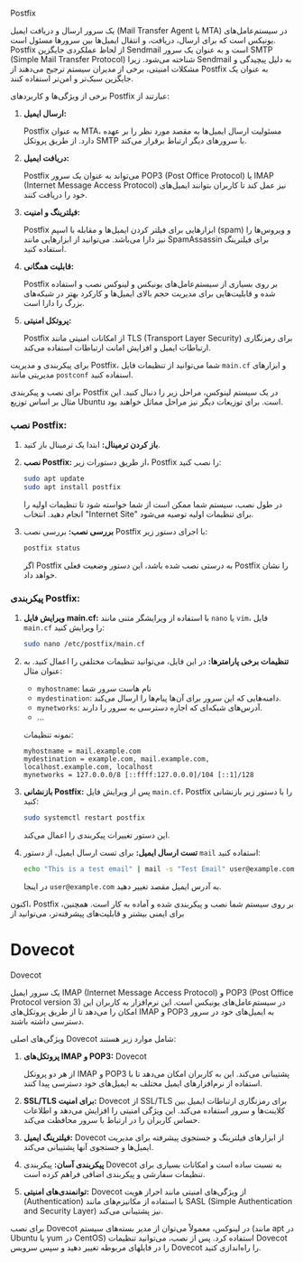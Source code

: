 Postfix 

یک سرور ارسال و دریافت ایمیل (Mail Transfer Agent یا MTA) در سیستم‌عامل‌های یونیکس است که برای ارسال، دریافت، و انتقال ایمیل‌ها بین سرورها مسئول است. Postfix از لحاظ عملکردی جایگزین Sendmail است و به عنوان یک سرور SMTP (Simple Mail Transfer Protocol) شناخته می‌شود. زیرا Sendmail به دلیل پیچیدگی و مشکلات امنیتی، برخی از مدیران سیستم ترجیح می‌دهند از Postfix به عنوان یک جایگزین سبک‌تر و امن‌تر استفاده کنند.

برخی از ویژگی‌ها و کاربردهای Postfix عبارتند از:

1. **ارسال ایمیل:**
 
   Postfix به عنوان MTA، مسئولیت ارسال ایمیل‌ها به مقصد مورد نظر را بر عهده دارد. از طریق پروتکل SMTP با سرورهای دیگر ارتباط برقرار می‌کند.

3. **دریافت ایمیل:**
 
   Postfix می‌تواند به عنوان یک سرور POP3 (Post Office Protocol) یا IMAP (Internet Message Access Protocol) نیز عمل کند تا کاربران بتوانند ایمیل‌های خود را دریافت کنند.

5. **فیلترینگ و امنیت:**
 
   Postfix ابزارهایی برای فیلتر کردن ایمیل‌ها و مقابله با اسپم (spam) و ویروس‌ها را نیز دارا می‌باشد. می‌توانید از ابزارهایی مانند SpamAssassin برای فیلترینگ استفاده کنید.


7. **قابلیت همگانی:**
 
   Postfix بر روی بسیاری از سیستم‌عامل‌های یونیکس و لینوکس نصب و استفاده شده و قابلیت‌هایی برای مدیریت حجم بالای ایمیل‌ها و کارکرد بهتر در شبکه‌های بزرگ را دارا است.

9. **پروتکل امنیتی:**
 
   Postfix از امکانات امنیتی مانند TLS (Transport Layer Security) برای رمزنگاری ارتباطات ایمیل و افزایش امانت ارتباطات استفاده می‌کند.

برای پیکربندی و مدیریت Postfix، شما می‌توانید از تنظیمات فایل `main.cf` و ابزارهای مدیریتی مانند `postconf` استفاده کنید.


برای نصب و پیکربندی Postfix در یک سیستم لینوکس، مراحل زیر را دنبال کنید. این مثال بر اساس توزیع Ubuntu است. برای توزیعات دیگر نیز مراحل مماثل خواهند بود.

### نصب Postfix:

1. **باز کردن ترمینال:**
   ابتدا یک ترمینال باز کنید.

2. **نصب Postfix:**
   از طریق دستورات زیر، Postfix را نصب کنید:

   ```bash
   sudo apt update
   sudo apt install postfix
   ```

   در طول نصب، سیستم شما ممکن است از شما خواسته شود تا تنظیمات اولیه را انجام دهید. انتخاب "Internet Site" برای تنظیمات اولیه توصیه می‌شود.

3. **بررسی نصب:**
   بررسی نصب Postfix با اجرای دستور زیر:

   ```bash
   postfix status
   ```

   اگر Postfix به درستی نصب شده باشد، این دستور وضعیت فعلی Postfix را نشان خواهد داد.

### پیکربندی Postfix:

1. **ویرایش فایل main.cf:**
   با استفاده از ویرایشگر متنی مانند `nano` یا `vim`، فایل `main.cf` را ویرایش کنید:

   ```bash
   sudo nano /etc/postfix/main.cf
   ```

2. **تنظیمات برخی پارامترها:**
   در این فایل، می‌توانید تنظیمات مختلفی را اعمال کنید. به عنوان مثال:

   - `myhostname`: نام هاست سرور شما
   - `mydestination`: دامنه‌هایی که این سرور برای آن‌ها پیام‌ها را ارسال می‌کند.
   - `mynetworks`: آدرس‌های شبکه‌ای که اجازه دسترسی به سرور را دارند.
   - ...

   نمونه تنظیمات:

   ```
   myhostname = mail.example.com
   mydestination = example.com, mail.example.com, localhost.example.com, localhost
   mynetworks = 127.0.0.0/8 [::ffff:127.0.0.0]/104 [::1]/128
   ```

3. **بازنشانی Postfix:**
   پس از ویرایش فایل `main.cf`، Postfix را با دستور زیر بازنشانی کنید:

   ```bash
   sudo systemctl restart postfix
   ```

   این دستور تغییرات پیکربندی را اعمال می‌کند.

4. **تست ارسال ایمیل:**
   برای تست ارسال ایمیل، از دستور `mail` استفاده کنید:

   ```bash
   echo "This is a test email" | mail -s "Test Email" user@example.com
   ```

   در اینجا `user@example.com` به آدرس ایمیل مقصد تغییر دهید.

اکنون، Postfix بر روی سیستم شما نصب و پیکربندی شده و آماده به کار است. همچنین، برای ایمنی بیشتر و قابلیت‌های پیشرفته‌تر، می‌توانید از


# Dovecot


Dovecot

یک سرور ایمیل IMAP (Internet Message Access Protocol) و POP3 (Post Office Protocol version 3) در سیستم‌عامل‌های یونیکس است. این نرم‌افزار به کاربران این امکان را می‌دهد تا از طریق پروتکل‌های IMAP و POP3 به ایمیل‌های خود در سرور دسترسی داشته باشند.

ویژگی‌های اصلی Dovecot شامل موارد زیر هستند:

1. **پروتکل‌های IMAP و POP3:**
   Dovecot

    از هر دو پروتکل IMAP و POP3 پشتیبانی می‌کند. این به کاربران امکان می‌دهد تا با استفاده از نرم‌افزارهای ایمیل مختلف به ایمیل‌های خود دسترسی پیدا کنند.

3. **SSL/TLS برای امنیت:**
   Dovecot از SSL/TLS برای رمزنگاری ارتباطات ایمیل بین کلاینت‌ها و سرور استفاده می‌کند. این ویژگی امنیتی را افزایش می‌دهد و اطلاعات حساس کاربران را در ارتباط با سرور محافظت می‌کند.

4. **فیلترینگ ایمیل:**
   Dovecot از ابزارهای فیلترینگ و جستجوی پیشرفته برای مدیریت ایمیل‌ها و جستجوی آنها پشتیبانی می‌کند.

5. **پیکربندی آسان:**
   پیکربندی Dovecot به نسبت ساده است و امکانات بسیاری برای تنظیمات سفارشی و پیکربندی اضافی فراهم کرده است.

6. **توانمندی‌های امنیتی:**
   Dovecot از ویژگی‌های امنیتی مانند احراز هویت (Authentication) با استفاده از مکانیزم‌های مانند SASL (Simple Authentication and Security Layer) نیز پشتیبانی می‌کند.

برای نصب Dovecot در لینوکس، معمولاً می‌توان از مدیر بسته‌های سیستم (مانند apt در Ubuntu یا yum در CentOS) استفاده کرد. پس از نصب، می‌توانید تنظیمات Dovecot را در فایلهای مربوطه تغییر دهید و سپس سرویس Dovecot را راه‌اندازی کنید.
